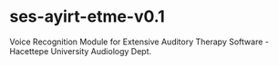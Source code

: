 # ses-ayirt-etme-v0.1
Voice Recognition Module for Extensive Auditory Therapy Software - Hacettepe University Audiology Dept.
